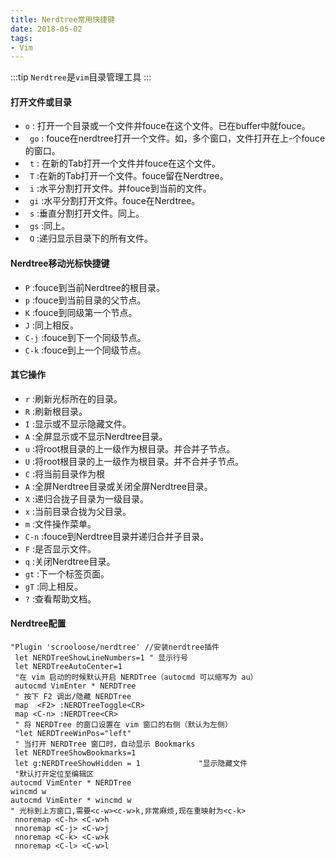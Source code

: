 ```yaml
---
title: Nerdtree常用快捷键
date: 2018-05-02
tags:
- Vim
---
```

:::tip
`Nerdtree`是`vim`目录管理工具
:::
#### 打开文件或目录
* ` o ` : 打开一个目录或一个文件并fouce在这个文件。已在buffer中就fouce。
* ` go` : fouce在nerdtree打开一个文件。如，多个窗口，文件打开在上-个fouce的窗口。
* ` t` : 在新的Tab打开一个文件并fouce在这个文件。
* ` T` :在新的Tab打开一个文件。fouce留在Nerdtree。
* ` i` :水平分割打开文件。并fouce到当前的文件。
* ` gi` :水平分割打开文件。fouce在Nerdtree。
* ` s` :垂直分割打开文件。同上。
* ` gs` :同上。
* ` O` :递归显示目录下的所有文件。

<!--more-->
#### Nerdtree移动光标快捷键
* ` P ` :fouce到当前Nerdtree的根目录。
* ` p ` :fouce到当前目录的父节点。
* ` K ` :fouce到同级第一个节点。
* ` J ` :同上相反。
* ` C-j ` :fouce到下一个同级节点。
* ` C-k ` :fouce到上一个同级节点。

#### 其它操作
* ` r ` :刷新光标所在的目录。
* ` R ` :刷新根目录。
* ` I ` :显示或不显示隐藏文件。
* ` A ` :全屏显示或不显示Nerdtree目录。
* ` u ` :将root根目录的上一级作为根目录。并合并子节点。
* ` U ` :将root根目录的上一级作为根目录。并不合并子节点。
* ` C ` :将当前目录作为根
* ` A ` :全屏Nerdtree目录或关闭全屏Nerdtree目录。
* ` X ` :递归合拢子目录为一级目录。
* ` x ` :当前目录合拢为父目录。
* ` m ` :文件操作菜单。
* ` C-n ` :fouce到Nerdtree目录并递归合并子目录。
* ` F ` :是否显示文件。
* ` q ` :关闭Nerdtree目录。
* ` gt ` :下一个标签页面。
* ` gT ` :同上相反。
* ` ? ` :查看帮助文档。

#### Nerdtree配置
``` 
"Plugin 'scrooloose/nerdtree' //安装nerdtree插件
 let NERDTreeShowLineNumbers=1 " 显示行号
 let NERDTreeAutoCenter=1
 "在 vim 启动的时候默认开启 NERDTree（autocmd 可以缩写为 au）
 autocmd VimEnter * NERDTree
 " 按下 F2 调出/隐藏 NERDTree
 map  <F2> :NERDTreeToggle<CR>
 map <C-n> :NERDTree<CR>
 " 将 NERDTree 的窗口设置在 vim 窗口的右侧（默认为左侧）
 "let NERDTreeWinPos="left"
 " 当打开 NERDTree 窗口时，自动显示 Bookmarks
 let NERDTreeShowBookmarks=1
 let g:NERDTreeShowHidden = 1             "显示隐藏文件
 "默认打开定位至编辑区
autocmd VimEnter * NERDTree
wincmd w
autocmd VimEnter * wincmd w
" 光标到上方窗口,需要<c-w><c-w>k,非常麻烦,现在重映射为<c-k>
 nnoremap <C-h> <C-w>h
 nnoremap <C-j> <C-w>j
 nnoremap <C-k> <C-w>k
 nnoremap <C-l> <C-w>l
```